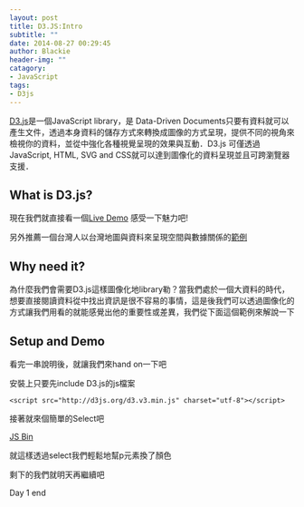 ```yaml
---
layout: post
title: D3.JS:Intro
subtitle: ""
date: 2014-08-27 00:29:45
author: Blackie
header-img: ""
catagory:
- JavaScript
tags:
- D3js
---
```


[D3.js](http://d3js.org/)是一個JavaScript library，是 Data-Driven Documents只要有資料就可以產生文件，透過本身資料的儲存方式來轉換成圖像的方式呈現，提供不同的視角來檢視你的資料，並從中強化各種視覺呈現的效果與互動．D3.js 可僅透過JavaScript, HTML, SVG and CSS就可以達到圖像化的資料呈現並且可跨瀏覽器支援．

<!-- More -->

## What is D3.js?

現在我們就直接看一個[Live Demo](http://zbryikt.github.io/visualize/dorling/) 感受一下魅力吧!

另外推薦一個台灣人以台灣地圖與資料來呈現空間與數據關係的[範例](https://blog.safaribooksonline.com/2014/02/11/d3-js-maps/)

## Why need it?

為什麼我們會需要D3.js這樣圖像化地library勒？當我們處於一個大資料的時代，想要直接閱讀資料從中找出資訊是很不容易的事情，這是後我們可以透過圖像化的方式讓我們用看的就能感覺出他的重要性或差異，我們從下面這個範例來解說一下

## Setup and Demo

看完一串說明後，就讓我們來hand on一下吧

安裝上只要先include D3.js的js檔案

	<script src="http://d3js.org/d3.v3.min.js" charset="utf-8"></script>

接著就來個簡單的Select吧

<a class="jsbin-embed" href="http://jsbin.com/vokaz/3/embed?html,output">JS Bin</a><script src="http://static.jsbin.com/js/embed.js"></script>

就這樣透過select我們輕鬆地幫p元素換了顏色

剩下的我們就明天再繼續吧

Day 1 end
